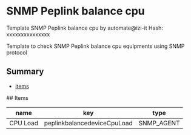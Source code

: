 # SNMP Peplink balance cpu
Template SNMP Peplink balance cpu by automate@izi-it
Hash: xxxxxxxxxxxxxxx

Template to check SNMP Peplink balance cpu equipments using SNMP protocol
## Summary
* [items](#items)

<a name="items" />
## Items

| name | key | type |
| ------------- |------------- |------------- |
| CPU Load | peplinkbalancedeviceCpuLoad | SNMP_AGENT |
